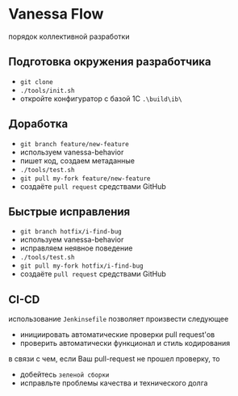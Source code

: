 # Vanessa Flow

порядок коллективной разработки

## Подготовка окружения разработчика

* `git clone`
* `./tools/init.sh`
* откройте конфигуратор с базой 1С `.\build\ib\`

## Доработка

* `git branch feature/new-feature`
* используем vanessa-behavior
* пишет код, создаем метаданные
* `./tools/test.sh`
* `git pull my-fork feature/new-feature`
* создаёте `pull request` средствами GitHub

## Быстрые исправления

* `git branch hotfix/i-find-bug`
* используем vanessa-behavior
* исправляем неявное поведение
* `./tools/test.sh`
* `git pull my-fork hotfix/i-find-bug`
* создаёте `pull request` средствами GitHub

## CI-CD

использование `Jenkinsefile` позволяет произвести следующее

* инициировать автоматические проверки pull request'ов
* проверить автоматически функционал и стиль кодирования

в связи с чем, если Ваш pull-request не прошел проверку, то

* добейтесь `зеленой сборки`
* исправльте проблемы качества и технического долга
